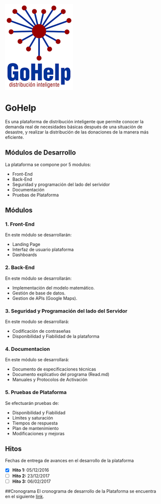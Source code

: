![GoHelp Logo](/images/GoHelpLogo1.png)
# GoHelp
Es una plataforma de distribución inteligente que permite conocer la demanda real de necesidades básicas después de una situación de desastre, y realizar la distribución de las donaciones de la manera más eficiente.


## Módulos de Desarrollo
La plataforma se compone por 5 modulos:
* Front-End
* Back-End
* Seguridad y programación del lado del serividor
* Documentación
* Pruebas de Plataforma

## Módulos

### 1. Front-End
En este módulo se desarrollarán: 
* Landing Page
* Interfaz de usuario plataforma
* Dashboards

### 2. Back-End
En este módulo se desarrollarán:
* Implementación del modelo matemático.
* Gestión de base de datos.
* Gestion de APIs (Google Maps).

### 3. Seguridad y Programación del lado del Servidor
En este modulo se desarrollará:
* Codificación de contraseñas
* Disponibilidad y Fiabilidad de la plataforma

### 4. Documentacion
En este módulo se desarrollará:
* Documento de especificaciones técnicas
* Documento explicativo del programa (Read.md)
* Manuales y Protocolos de Activación

### 5. Pruebas de Plataforma
Se efectuarán pruebas de:
* Disponibilidad y Fiabilidad
* Límites y saturación
* Tiempos de respuesta
* Plan de mantenimiento
* Modificaciones y mejoras

## Hitos
Fechas de entrega de avances en el desarrollo de la plataforma
- [x] **Hito 1:** 05/12/2016
- [ ] **Hito 2:** 23/12/2017
- [ ] **Hito 3:** 06/02/2017

##Cronograma
El cronograma de desarrollo de la Plataforma se encuentra en el siguiente [link](https://github.com/waxsho/Develop-GoHelp/blob/master/Archivos/Planificaci%C3%B3n%20desarrollo%20GoHelp.xlsx).

